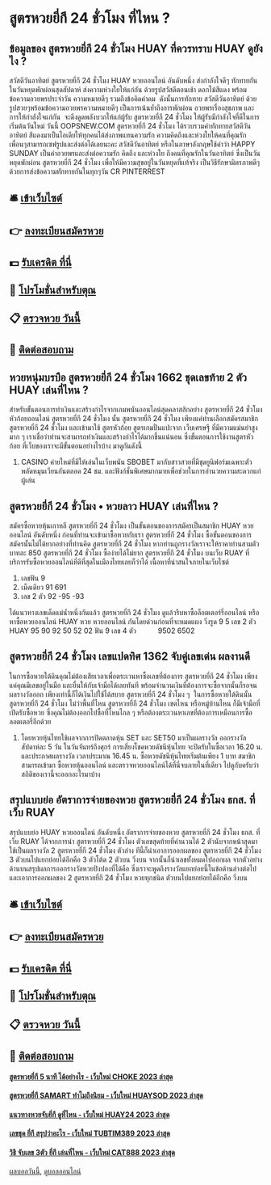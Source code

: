 # สูตรหวยยี่กี 24 ชั่วโมง ที่ไหน ?
## ข้อมูลของ สูตรหวยยี่กี 24 ชั่วโมง HUAY ที่ควรทราบ HUAY ดูยังไง ?
สวัสดีวันอาทิตย์ สูตรหวยยี่กี 24 ชั่วโมง HUAY หวยออนไลน์ อันดับหนึ่ง ส่งกำลังใจดีๆ ทักทายกันในวันหยุดพักผ่อนสุดสัปดาห์ ส่งความห่วงใยให้แก่กัน ด้วยรูปสวัสดีตอนเช้า ดอกไม้สีแดง พร้อมข้อความอวยพรประจำวัน ความหมายดีๆ รวมถึงข้อคิดคำคม  ดังนั้นการทักทาย สวัสดีวันอาทิตย์ ด้วยรูปสวยๆพร้อมข้อความอวยพรความหมายดีๆ เป็นการเน้นย้ำถึงการพักผ่อน อวยพรเรื่องสุขภาพ และการให้กำลังใจแก่กัน  จะดึงดูดพลังบวกให้แก่ผู้รับ สูตรหวยยี่กี 24 ชั่วโมง ให้ผู้รับมีกำลังใจที่ดีในการเริ่มต้นวันใหม่
วันนี้ OOPSNEW.COM สูตรหวยยี่กี 24 ชั่วโมง ได้รวบรวมคำทักทายสวัสดีวันอาทิตย์ สีแดงมาเป็นไอเดียให้ทุกคนได้ส่งภาพแทนความรัก ความคิดถึงและห่วงใยให้คนที่คุณรัก เพื่อนๆสามารถเซฟรูปและส่งต่อได้เลยนะคะ
สวัสดีวันอาทิตย์ หรือในภาษาอังกฤษใช้คำว่า HAPPY SUNDAY เป็นคำอวยพรและส่งต่อความรัก คิดถึง และห่วงใย ถึงคนที่คุณรักในวันอาทิตย์ ซึ่งเป็นวันหยุดพักผ่อน สูตรหวยยี่กี 24 ชั่วโมง เพื่อให้มีความสุขอยู่ในวันหยุดที่แท้จริง เป็นวิธีรักษามิตรภาพดีๆ  ด้วยการส่งข้อความทักทายกันในทุกๆวัน
CR PINTERREST

## 🛎 [เข้าเว็บไซต์](https://bit.ly/3BG5bNw)
## 👉 [ลงทะเบียนสมัครหวย](https://bit.ly/3BG5bNw)
## 💵 [รับเครดิต ที่นี่](https://bit.ly/3C3mvgS)
## 👑 [โปรโมชั่นสำหรับตุณ](https://bit.ly/3C3mvgS)
## 📋 [ตรวจหวย วันนี้](https://bit.ly/3C3mvgS)
## 📱 [ติดต่อสอบถาม](https://bit.ly/3C3mvgS)

## หวยหนุ่มบรบือ สูตรหวยยี่กี 24 ชั่วโมง 1662 ชุดเลขท้าย 2 ตัว HUAY เล่นที่ไหน ?
สำหรับขั้นตอนการทำเงินและสร้างกำไรจากเกมพนันออนไลน์สุดคลาสสิกอย่าง สูตรหวยยี่กี 24 ชั่วโมง หัวก้อยออนไลน์ สูตรหวยยี่กี 24 ชั่วโมง นั้น สูตรหวยยี่กี 24 ชั่วโมง เพียงแค่ท่านเลือกสมัครสมาชิก สูตรหวยยี่กี 24 ชั่วโมง และเข้ามาใช้ สูตรหัวก้อย สูตรเกมปั่นแปะจาก เว็บเศรษฐี ที่มีความแม่นยำสูงมาก ๆ เราเชื่อว่าท่านจะสามารถทำเงินและสร้างกำไรได้มากขึ้นแน่นอน ซึ่งขั้นตอนการใช้งานสูตรหัวก้อย ที่เว็บของเราจะมีขั้นตอนอย่างไรบ้าง มาดูกันดังนี้
1. CASINO ค่ายใหม่ที่มีให้เล่นในเว็บพนัน SBOBET มากับสาวสวยที่มีชุดยูนิฟอร์มเฉพาะตัว พลัดหมุนเวียนกันตลอด 24 ชม. และฟังก์ชั่นพิเศษมากมายเพื่อช่วยในการอำนวยความสะดวกแก่ผู้เล่น

## สูตรหวยยี่กี 24 ชั่วโมง • หวยลาว HUAY เล่นที่ไหน ?
สมัครซื้อหวยหุ้นเกาหลี สูตรหวยยี่กี 24 ชั่วโมง เป็นขั้นตอนของการสมัครเป็นสมาชิก HUAY หวยออนไลน์ อันดับหนึ่ง ก่อนที่ท่านจะเข้ามาซื้อหวยกับเรา สูตรหวยยี่กี 24 ชั่วโมง ซื้อขั้นตอนของการสมัครนั้นไม่ได้ยากอย่างที่ท่านคิด สูตรหวยยี่กี 24 ชั่วโมง หากท่านถูกรางวัลเราจะให้ราคาท่านสามตัวบาทละ 850 สูตรหวยยี่กี 24 ชั่วโมง ซื้อง่ายได้ไม่ยาก สูตรหวยยี่กี 24 ชั่วโมง บนเว็บ RUAY ที่บริการรับซื้อหวยออนไลน์ที่ดีที่สุดในเมืองไทยเลยก็ว่าได้
เนื้อหาที่น่าสนใจภายในเว็บไซต์
1. เลขฟัน 9
2. เม็ดเดียว 91 691
3. เลข 2 ตัว 92 -95 -93

ได้แนวทางเลขเด็ดแม่น้ำหนึ่งกันแล้ว สูตรหวยยี่กี 24 ชั่วโมง ดูแล้วรีบหาซื้อล็อตเตอร์รี่ออนไลน์ หรือหาซื้อหวยออนไลน์ HUAY หวย หวยออนไลน์ กันโดยด่วนก่อนที่จะหมดแผง
วิ่งรูด 9 5
เลข 2 ตัว HUAY 95 90 92 50 52 02
ฟัน 9
เลข 4 ตัว           9502 6502

## สูตรหวยยี่กี 24 ชั่วโมง เลขแปดทิศ 1362 จับคู่เลขเด่น ผลงานดี
ในการซื้อหวยใต้ดินคุณไม่ต้องเสียเวลาเพื่อตระเวนหาซื้อเลขที่ต้องการ สูตรหวยยี่กี 24 ชั่วโมง เพียงแค่คุณมีเลขอยู่ในมือ และยื่นให้กับเจ้ามือได้เลยทันที พร้อมจำนวนเงินที่ต้องการจะซื้อจากนั้นก็รอจนผลรางวัลออก เพียงเท่านี้ก็ได้เงินไปใช้ได้สบาย สูตรหวยยี่กี 24 ชั่วโมง ๆ  ในการซื้อหวยใต้ดินนั้น สูตรหวยยี่กี 24 ชั่วโมง ไม่ว่าพื้นที่ไหน สูตรหวยยี่กี 24 ชั่วโมง เขตไหน หรือหมู่บ้านไหน ก็มีเจ้ามือที่เปิดรับซื้อหวย ซึ่งคุณไม่ต้องออกไปซื้อที่ไหนไกล ๆ หรือต้องตระเวนหาเลขที่ต้องการเหมือนการซื้อลอตเตอรี่อีกด้วย
1. โดยหวยหุ้นไทยใช้ผลจากการปิดตลาดหุ้น SET และ SET50 มาเป็นผลรางวัล ออกรางวัลสัปดาห์ละ 5 วัน ในวันจันทร์ถึงศุกร์ การเสี่ยงโชคหวยดัชนีหุ้นไทย จะปิดรับในซื้อเวลา 16.20 น. และประกาศผลรางวัล เวลาประมาณ 16.45 น. ซื้อหวยดัชนีหุ้นไทยเริ่มต้นเพียง 1 บาท สมาชิกสามารถเข้ามา ซื้อหวยหุ้นออนไลน์ และตรวจหวยออนไลน์ได้ที่นี่จบภายในที่เดียว ไปดูกับครับว่าสถิติของเรานี้จะออกอะไรมาบ้าง

## สรุปแบบย่อ อัตราการจ่ายของหวย สูตรหวยยี่กี 24 ชั่วโมง ธกส. ที่เว็บ RUAY
สรุปแบบย่อ HUAY หวยออนไลน์ อันดับหนึ่ง อัตราการจ่ายของหวย สูตรหวยยี่กี 24 ชั่วโมง ธกส. ที่เว็บ RUAY ได้จากการนำ สูตรหวยยี่กี 24 ชั่วโมง ตัวเลขสุดท้ายที่คำนวนได้ 2 ตัวนับจากหน้าสุดมาใช้เป็นผลรางวัล 2 สูตรหวยยี่กี 24 ชั่วโมง ตัวล่าง
ทีนี้ก็นำเอาการออกผลของ สูตรหวยยี่กี 24 ชั่วโมง 3 ตัวบนไปแยกย่อยได้อีกคือ 3 ตัวโต้ด 2 ตัวบน วิ่งบน
จากนั้นก็นำเลขทั้งหมดไปออกผล จากตัวอย่างด้านบนสรุปผลการออกรางวัลหวยปิงปองที่ได้คือ
ซึ่งเราจะพูดถึงรางวัลแยกย่อยนี้ในข้อด้านล่างต่อไป
และเอาการออกผลของ 2 สูตรหวยยี่กี 24 ชั่วโมง หวยทุกชนิด ตัวบนไปแยกย่อยได้อีกคือ วิ่งบน

## 🛎 [เข้าเว็บไซต์](https://bit.ly/3BG5bNw)
## 👉 [ลงทะเบียนสมัครหวย](https://bit.ly/3BG5bNw)
## 💵 [รับเครดิต ที่นี่](https://bit.ly/3C3mvgS)
## 👑 [โปรโมชั่นสำหรับตุณ](https://bit.ly/3C3mvgS)
## 📋 [ตรวจหวย วันนี้](https://bit.ly/3C3mvgS)
## 📱 [ติดต่อสอบถาม](https://bit.ly/3C3mvgS)

#### [สูตรหวยยี่กี 5 นาที ได้อย่างไร - เว็บใหม่ CHOKE 2023 ล่าสุด](https://atom.io/themes/สูตรหวยยี่กี%205%20นาที%20ได้อย่างไร%20-%20เว็บใหม่%20choke%202023%20ล่าสุด)
#### [สูตรหวยยี่กี SAMART ทำไมถึงนิยม - เว็บใหม่ HUAYSOD 2023 ล่าสุด](https://atom.io/themes/สูตรหวยยี่กี%20samart%20ทำไมถึงนิยม%20-%20เว็บใหม่%20huaysod%202023%20ล่าสุด)
#### [แนวทางหวยจับยี่กี ดูที่ไหน - เว็บใหม่ HUAY24 2023 ล่าสุด](https://atom.io/themes/แนวทางหวยจับยี่กี%20ดูที่ไหน%20-%20เว็บใหม่%20huay24%202023%20ล่าสุด)
#### [เลขชุด ยี่กี สรุปว่าอะไร - เว็บใหม่ TUBTIM389 2023 ล่าสุด](https://atom.io/themes/เลขชุด%20ยี่กี%20สรุปว่าอะไร%20-%20เว็บใหม่%20tubtim389%202023%20ล่าสุด)
#### [วิธี จับเลข 3ตัว ยี่กี เล่นที่ไหน - เว็บใหม่ CAT888 2023 ล่าสุด](https://atom.io/themes/วิธี%20จับเลข%203ตัว%20ยี่กี%20เล่นที่ไหน%20-%20เว็บใหม่%20cat888%202023%20ล่าสุด)

[ผลบอลวันนี้](https://siamsport.tv "ผลบอลวันนี้"), [ดูบอลออนไลน์](https://siamsport.tv/ดูบอลสด "ดูบอลออนไลน์")